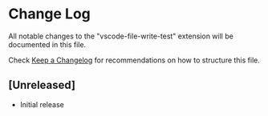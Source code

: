 # Change Log

All notable changes to the "vscode-file-write-test" extension will be documented in this file.

Check [Keep a Changelog](http://keepachangelog.com/) for recommendations on how to structure this file.

## [Unreleased]

- Initial release
